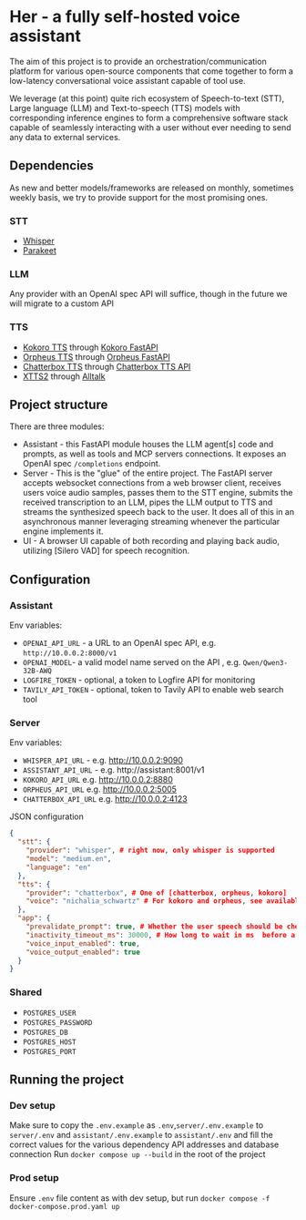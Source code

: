 # Her - a fully self-hosted voice assistant

The aim of this project is to provide an orchestration/communication platform for various open-source components that come together to form a low-latency conversational voice assistant capable of tool use.

We leverage (at this point) quite rich ecosystem of Speech-to-text (STT), Large language (LLM) and Text-to-speech (TTS) models with corresponding inference engines to form a comprehensive software stack capable of seamlessly interacting with a user without ever needing to send any data to external services.

## Dependencies

As new and better models/frameworks are released on monthly, sometimes weekly basis, we try to provide support for the most promising ones.

### STT

- [Whisper]()
- [Parakeet]()

### LLM

Any provider with an OpenAI spec API will suffice, though in the future we will migrate to a custom API
  
### TTS
- [Kokoro TTS]() through [Kokoro FastAPI](https://github.com/remsky/Kokoro-FastAPI)
- [Orpheus TTS]() through [Orpheus FastAPI](https://github.com/Lex-au/Orpheus-FastAPI/issues)
- [Chatterbox TTS]() through [Chatterbox TTS API](https://github.com/travisvn/chatterbox-tts-api)
- [XTTS2]() through [Alltalk](https://github.com/erew123/alltalk_tts)

## Project structure
There are three modules:
- Assistant - this FastAPI module houses the LLM agent\[s\] code and prompts, as well as tools and MCP servers connections. It exposes an OpenAI spec `/completions` endpoint.
- Server - This is the "glue" of the entire project. The FastAPI server accepts websocket connections from a web browser client, receives users voice audio samples, passes them to the STT engine, submits the received transcription to an LLM, pipes the LLM output to TTS and streams the synthesized speech back to the user. It does all of this in an asynchronous manner leveraging streaming whenever the particular engine implements it.
- UI - A browser UI capable of both recording and playing back audio, utilizing [Silero VAD] for speech recognition.

## Configuration

### Assistant

Env variables:

- `OPENAI_API_URL` - a URL to an OpenAI spec API, e.g. `http://10.0.0.2:8000/v1`
- `OPENAI_MODEL`- a valid model name served on the API , e.g. `Qwen/Qwen3-32B-AWQ`
- `LOGFIRE_TOKEN` - optional, a token to Logfire API for monitoring
- `TAVILY_API_TOKEN` - optional, token to Tavily API to enable web search tool

### Server

Env variables:

- `WHISPER_API_URL` - e.g. http://10.0.0.2:9090
- `ASSISTANT_API_URL` - e.g.  http://assistant:8001/v1
- `KOKORO_API_URL` e.g. http://10.0.0.2:8880
- `ORPHEUS_API_URL` e.g. http://10.0.0.2:5005
- `CHATTERBOX_API_URL` e.g. http://10.0.0.2:4123

JSON configuration
```json
{
  "stt": {
    "provider": "whisper", # right now, only whisper is supported
    "model": "medium.en",
    "language": "en"
  },
  "tts": {
    "provider": "chatterbox", # One of [chatterbox, orpheus, kokoro]
    "voice": "nichalia_schwartz" # For kokoro and orpheus, see available voices in their provider code file, for chatterbox specify one from voices folder
  },
  "app": {
    "prevalidate_prompt": true, # Whether the user speech should be checked for validity (time since last interaction)
    "inactivity_timeout_ms": 30000, # How long to wait in ms  before a wake phrase is required
    "voice_input_enabled": true, 
    "voice_output_enabled": true
  }
}

```

### Shared
- `POSTGRES_USER`
- `POSTGRES_PASSWORD`
- `POSTGRES_DB`
- `POSTGRES_HOST`
- `POSTGRES_PORT`

## Running the project

### Dev setup
Make sure to copy the `.env.example` as `.env`,`server/.env.example` to `server/.env` and `assistant/.env.example` to `assistant/.env` and fill the correct values for the various dependency API addresses and database connection
Run `docker compose up --build` in the root of the project

### Prod setup

Ensure `.env` file content as with dev setup, but run `docker compose -f docker-compose.prod.yaml up`

